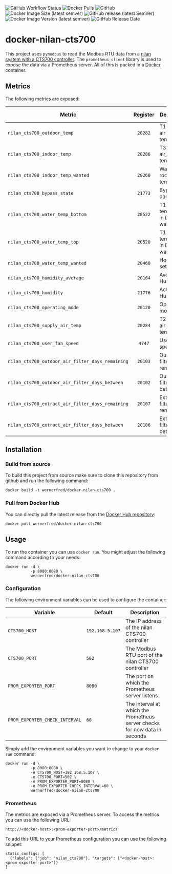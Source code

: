 ![GitHub Workflow Status](https://img.shields.io/github/workflow/status/wernerfred/docker-nilan-cts700/Build%20current%20version%20+%20push%20to%20DockerHub?label=Docker%20Build)
![Docker Pulls](https://img.shields.io/docker/pulls/wernerfred/docker-nilan-cts700?label=Docker%20Pulls)
![GitHub](https://img.shields.io/github/license/wernerfred/docker-nilan-cts700?label=License)
![Docker Image Size (latest semver)](https://img.shields.io/docker/image-size/wernerfred/docker-nilan-cts700?label=Image%20Size)
![GitHub release (latest SemVer)](https://img.shields.io/github/v/release/wernerfred/docker-nilan-cts700?label=Latest%20Release)
![Docker Image Version (latest semver)](https://img.shields.io/docker/v/wernerfred/docker-nilan-cts700?label=Latest%20Image)
![GitHub Release Date](https://img.shields.io/github/release-date/wernerfred/docker-nilan-cts700?label=Release%20Date)

# docker-nilan-cts700

This project uses `pymodbus` to read the Modbus RTU data from a [nilan system with a CTS700 controller](https://www.nilan.at/de-at/startseite/losungen/wohnungslosungen/kompaktlosung/compact-p-cts700). The `prometheus_client` library is used to expose the data via a Prometheus server. All of this is packed in a [Docker](https://hub.docker.com/r/wernerfred/docker-nilan-cts700) container.

## Metrics

The following metrics are exposed:

| Metric | Register | Description | Unit | Prometheus Type |
|--------|:--------:|-------------|:----:|:---------------:|
| `nilan_cts700_outdoor_temp` | `20282` | T1 outdoor air temperature | Celsius | `Gauge` |
| `nilan_cts700_indoor_temp` | `20286` | T3 extract air, room temperature | Celsius | `Gauge` |
| `nilan_cts700_indoor_temp_wanted `| `20260` | Wanted room temperature | Celsius | `Gauge` |
| `nilan_cts700_bypass_state` | `21773` | Bypass damper | | `Gauge` |
| `nilan_cts700_water_temp_bottom` | `20522` | T12 bottom temperature in DHW water tank | Celsius | `Gauge` |
| `nilan_cts700_water_temp_top` | `20520` | T11 top temperature in DHW water tank | Celsius | `Gauge` |
| `nilan_cts700_water_temp_wanted` | `20460` | Hot water set point | Celsius | `Gauge` |
| `nilan_cts700_humidity_average` | `20164` | Average Humidity | Percent | `Gauge` |
| `nilan_cts700_humidity` | `21776` | Actual Humidity | Percent | `Gauge` |
| `nilan_cts700_operating_mode` | `20120` | Operating mode | | `Gauge` |
| `nilan_cts700_supply_air_temp` | `20284` | T2 supply air temperature | Celsius | `Gauge` |
| `nilan_cts700_user_fan_speed` | `4747` | User fan speed | | `Gauge` |	
| `nilan_cts700_outdoor_air_filter_days_remaining` | `20103` | Outdoor air filter days remaining | | `Gauge` |
| `nilan_cts700_outdoor_air_filter_days_between` | `20102` | Outdoor air filter days between | | `Gauge` |
| `nilan_cts700_extract_air_filter_days_remaining` | `20107` | Extract air filter days remaining | | `Gauge` |
| `nilan_cts700_extract_air_filter_days_between` | `20106` | Extract air filter days between | | `Gauge` |

## Installation

### Build from source

To build this project from source make sure to clone this repository from github and run the following command:

```
docker build -t wernerfred/docker-nilan-cts700 .
```

### Pull from Docker Hub

You can directly pull the latest release from the [Docker Hub repository](https://hub.docker.com/r/wernerfred/docker-nilan-cts700/):

```
docker pull wernerfred/docker-nilan-cts700
```

## Usage

To run the container you can use `docker run`. You might adjust the following command according to your needs:

```
docker run -d \
           -p 8080:8080 \
           wernerfred/docker-nilan-cts700
```

### Configuration

The following environment variables can be used to configure the container:

| Variable | Default | Description |
|----------|---------|-------------|
| `CTS700_HOST` | `192.168.5.107` | The IP address of the nilan CTS700 controller |
| `CTS700_PORT` | `502` | The Modbus RTU port of the nilan CTS700 controller |
| `PROM_EXPORTER_PORT` | `8080` | The port on which the Prometheus server listens |
| `PROM_EXPORTER_CHECK_INTERVAL` | `60` | The interval at which the Prometheus server checks for new data in seconds |	

Simply add the  environment variables you want to change to your `docker run` command:

```
docker run -d \
           -p 8080:8080 \
           -e CTS700_HOST=192.168.5.107 \
           -e CTS700_PORT=502 \
           -e PROM_EXPORTER_PORT=8080 \
           -e PROM_EXPORTER_CHECK_INTERVAL=60 \
           wernerfred/docker-nilan-cts700
```

### Prometheus

The metrics are exposed via a Prometheus server. To access the metrics you can use the following URL:

`http://<docker-host>:<prom-exporter-port>/metrics`

To add this URL to your Prometheus configuration you can use the following snippet:

```
static_configs: [
  {"labels": {"job": "nilan_cts700"}, "targets": ["<docker-host>:<prom-exporter-port>"]}
]
```